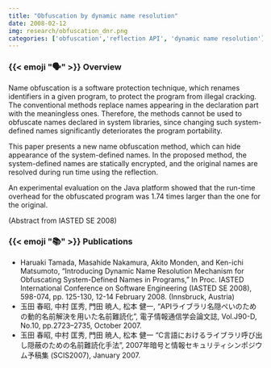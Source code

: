 ```yaml
---
title: "Obfuscation by dynamic name resolution"
date: 2008-02-12
img: research/obfuscation_dnr.png
categories: ['obfuscation','reflection API', 'dynamic name resolution']
---
```


### {{< emoji ":speaking_head:" >}} Overview

Name obfuscation is a software protection technique, which renames identifiers in a given program, to protect the program from illegal cracking.
The conventional methods replace names appearing in the declaration part with the meaningless ones. 
Therefore, the methods cannot be used to obfuscate names declared in system libraries, since changing such system-defined names significantly deteriorates the program portability.

This paper presents a new name obfuscation method, which can hide appearance of the system-defined names.
In the proposed method, the system-defined names are statically encrypted, and the original names are resolved during run time using the reflection.

An experimental evaluation on the Java platform showed that the run-time overhead for the obfuscated program was 1.74 times larger than the one for the original.

(Abstract from IASTED SE 2008)

### {{< emoji ":books:" >}} Publications

* Haruaki Tamada, Masahide Nakamura, Akito Monden, and Ken-ichi Matsumoto, “Introducing Dynamic Name Resolution Mechanism for Obfuscating System-Defined Names in Programs,” In Proc. IASTED International Conference on Software Engineering (IASTED SE 2008), 598-074, pp. 125-130, 12-14 February 2008. (Innsbruck, Austria)
* 玉田 春昭, 中村 匡秀, 門田 暁人, 松本 健一, “APIライブラリ名隠ぺいのための動的名前解決を用いた名前難読化”, 電子情報通信学会論文誌, Vol.J90-D, No.10, pp.2723–2735, October 2007. 
* 玉田 春昭, 中村 匡秀, 門田 暁人, 松本 健一 “C言語におけるライブラリ呼び出し隠蔽のための名前難読化手法”, 2007年暗号と情報セキュリティシンポジウム予稿集 (SCIS2007), January 2007.
